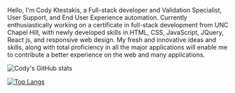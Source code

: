 Hello, I'm Cody Ktestakis, a Full-stack developer and Validation Specialist, User Support, and End User Experience automation. Currently enthusiastically working on a certificate in full-stack development from UNC Chapel Hill, with newly developed skills in HTML, CSS, JavaScript, JQuery, React js, and responsive web design. My fresh and innovative ideas and skills, along with total proficiency in all the major applications will enable me to contribute a better experience on the web and many applications. 


![Cody's GitHub stats](https://github-readme-stats.vercel.app/api?username=Cktestakis&show_icons=true&theme=cobalt2)

[![Top Langs](https://github-readme-stats.vercel.app/api/top-langs/?username=Cktestakis&layout=compact)](https://github.com/Cktestakis/github-readme-stats)


<!---
Cktestakis/Cktestakis is a ✨ special ✨ repository because its `README.md` (this file) appears on your GitHub profile.
You can click the Preview link to take a look at your changes.
--->
